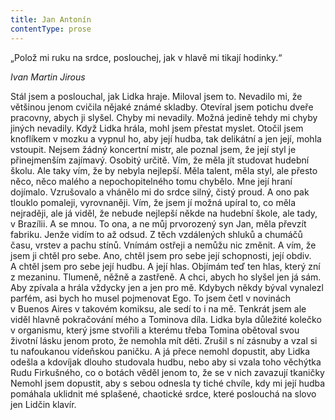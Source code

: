 ```yaml
---
title: Jan Antonín
contentType: prose
---
```


„Polož mi ruku na srdce, poslouchej, jak v hlavě mi tikají hodinky.“

_Ivan Martin Jirous_

  

Stál jsem a poslouchal, jak Lidka hraje. Miloval jsem to. Nevadilo mi, že většinou jenom cvičila nějaké známé skladby. Otevíral jsem potichu dveře pracovny, abych ji slyšel. Chyby mi nevadily. Možná jedině tehdy mi chyby jiných nevadily. Když Lidka hrála, mohl jsem přestat myslet. Otočil jsem knoflíkem v mozku a vypnul ho, aby její hudba, tak delikátní a jen její, mohla vstoupit. Nejsem žádný koncertní mistr, ale poznal jsem, že její styl je přinejmenším zajímavý. Osobitý určitě. Vím, že měla jít studovat hudební školu. Ale taky vím, že by nebyla nejlepší. Měla talent, měla styl, ale přesto něco, něco malého a nepochopitelného tomu chybělo. Mne její hraní dojímalo. Vzrušovalo a vhánělo mi do srdce silný, čistý proud. A ono pak tlouklo pomaleji, vyrovnaněji. Vím, že jsem jí možná upíral to, co měla nejraději, ale já viděl, že nebude nejlepší někde na hudební škole, ale tady, v Brazílii. A se mnou. To ona, a ne můj prvorozený syn Jan, měla převzít fabriku. Jenže vidím to až odsud. Z těch vzdálených shluků a chumáčů času, vrstev a pachu stínů. Vnímám ostřeji a nemůžu nic změnit. A vím, že jsem ji chtěl pro sebe. Ano, chtěl jsem pro sebe její schopnosti, její obdiv. A chtěl jsem pro sebe její hudbu. A její hlas. Objímám teď ten hlas, který zní z mezaninu. Tlumeně, něžně a zastřeně. A chci, abych ho slyšel jen já sám. Aby zpívala a hrála vždycky jen a jen pro mě. Kdybych někdy býval vynalezl parfém, asi bych ho musel pojmenovat Ego. To jsem četl v novinách v Buenos Aires v takovém komiksu, ale sedí to i na mě. Tenkrát jsem ale viděl hlavně pokračování mého a Tominova díla. Lidka byla důležité kolečko v organismu, který jsme stvořili a kterému třeba Tomina obětoval svou životní lásku jenom proto, že nemohla mít děti. Zrušil s ní zásnuby a vzal si tu nafoukanou vídeňskou paničku. A já přece nemohl dopustit, aby Lidka odešla a kdovíjak dlouho studovala hudbu, nebo aby si vzala toho věchýtka Rudu Firkušného, co o botách věděl jenom to, že se v nich zavazují tkaničky Nemohl jsem dopustit, aby s sebou odnesla ty tiché chvíle, kdy mi její hudba pomáhala uklidnit mé splašené, chaotické srdce, které poslouchá na slovo jen Lidčin klavír.
